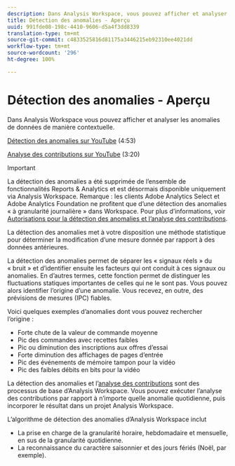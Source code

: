```yaml
---
description: Dans Analysis Workspace, vous pouvez afficher et analyser les anomalies de données de manière contextuelle.
title: Détection des anomalies - Aperçu
uuid: 991fde08-198c-4410-9606-d5a4f3dd8339
translation-type: tm+mt
source-git-commit: c4833525816d81175a3446215eb92310ee4021dd
workflow-type: tm+mt
source-wordcount: '296'
ht-degree: 100%

---
```



# Détection des anomalies - Aperçu

Dans Analysis Workspace vous pouvez afficher et analyser les anomalies de données de manière contextuelle.

[Détection des anomalies sur YouTube](https://www.youtube.com/watch?v=krXyQCjXoeU&amp;index=63&amp;list=PL2tCx83mn7GuNnQdYGOtlyCu0V5mEZ8sS) (4:53)

[Analyse des contributions sur YouTube](https://www.youtube.com/watch?v=MbpeJIADtGk&amp;index=64&amp;list=PL2tCx83mn7GuNnQdYGOtlyCu0V5mEZ8sS) (3:20)

>[!IMPORTANT]
>
>La détection des anomalies a été supprimée de l’ensemble de fonctionnalités Reports &amp; Analytics et est désormais disponible uniquement via Analysis Workspace. Remarque : les clients Adobe Analytics Select et Adobe Analytics Foundation ne profitent que d’une détection des anomalies « à granularité journalière » dans Workspace. Pour plus d’informations, voir [Autorisations pour la détection des anomalies et l’analyse des contributions](/help/analyze/analysis-workspace/virtual-analyst/contribution-analysis/ca-tokens.md#section_9278D58F21A840AA9B1ED1BD07A1EF0A).

La détection des anomalies met à votre disposition une méthode statistique pour déterminer la modification d’une mesure donnée par rapport à des données antérieures.

La détection des anomalies permet de séparer les « signaux réels » du « bruit » et d’identifier ensuite les facteurs qui ont conduit à ces signaux ou anomalies. En d’autres termes, cette fonction permet de distinguer les fluctuations statiques importantes de celles qui ne le sont pas. Vous pouvez alors identifier l’origine d’une anomalie. Vous recevez, en outre, des prévisions de mesures (IPC) fiables.

Voici quelques exemples d’anomalies dont vous pouvez rechercher l’origine :

* Forte chute de la valeur de commande moyenne
* Pic des commandes avec recettes faibles
* Pic ou diminution des inscriptions aux offres d’essai
* Forte diminution des affichages de pages d’entrée
* Pic des événements de mémoire tampon pour la vidéo
* Pic des faibles débits en bits pour la vidéo

La détection des anomalies et l’[analyse des contributions](https://docs.adobe.com/content/help/fr-FR/analytics/analyze/analysis-workspace/virtual-analyst/anomaly-detection/anomaly-detection.html) sont des processus de base d’Analysis Workspace. Vous pouvez exécuter l’analyse des contributions par rapport à n’importe quelle anomalie quotidienne, puis incorporer le résultat dans un projet Analysis Workspace.

L’algorithme de détection des anomalies d’Analysis Workspace inclut

* La prise en charge de la granularité horaire, hebdomadaire et mensuelle, en sus de la granularité quotidienne.
* La reconnaissance du caractère saisonnier et des jours fériés (Noël, par exemple).
